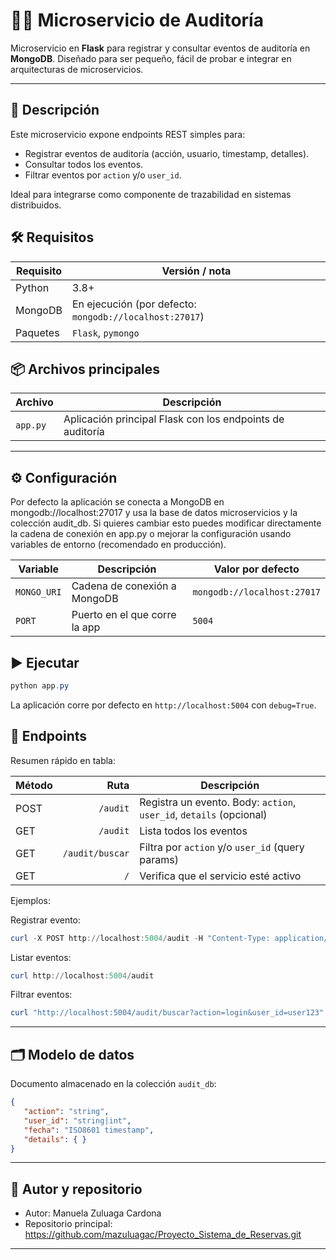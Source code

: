 # 🕵️‍♂️ Microservicio de Auditoría

Microservicio en **Flask** para registrar y consultar eventos de auditoría en **MongoDB**. Diseñado para ser pequeño, fácil de probar e integrar en arquitecturas de microservicios.

---

## 📝 Descripción

Este microservicio expone endpoints REST simples para:

- Registrar eventos de auditoría (acción, usuario, timestamp, detalles).
- Consultar todos los eventos.
- Filtrar eventos por `action` y/o `user_id`.

Ideal para integrarse como componente de trazabilidad en sistemas distribuidos.

## 🛠️ Requisitos

| Requisito | Versión / nota |
|---|---|
| Python | 3.8+
| MongoDB | En ejecución (por defecto: `mongodb://localhost:27017`)
| Paquetes | `Flask`, `pymongo`

## 📦 Archivos principales

| Archivo | Descripción |
|---|---|
| `app.py` | Aplicación principal Flask con los endpoints de auditoría |

---

## ⚙️ Configuración

Por defecto la aplicación se conecta a MongoDB en mongodb://localhost:27017 y usa la base de datos microservicios y la colección audit_db. Si quieres cambiar esto puedes modificar directamente la cadena de conexión en app.py o mejorar la configuración usando variables de entorno (recomendado en producción).

| Variable | Descripción | Valor por defecto |
|---|---|---|
| `MONGO_URI` | Cadena de conexión a MongoDB | `mongodb://localhost:27017`
| `PORT` | Puerto en el que corre la app | `5004`

## ▶️ Ejecutar

```powershell
python app.py
```

La aplicación corre por defecto en `http://localhost:5004` con `debug=True`.

## 📡 Endpoints

Resumen rápido en tabla:

| Método | Ruta | Descripción |
|---|---:|---|
| POST | `/audit` | Registra un evento. Body: `action`, `user_id`, `details` (opcional)
| GET | `/audit` | Lista todos los eventos
| GET | `/audit/buscar` | Filtra por `action` y/o `user_id` (query params)
| GET | `/` | Verifica que el servicio esté activo

Ejemplos:

Registrar evento:

```powershell
curl -X POST http://localhost:5004/audit -H "Content-Type: application/json" -d '{"action":"create_order","user_id":"u42","details":{"order_id":123}}'
```

Listar eventos:

```powershell
curl http://localhost:5004/audit
```

Filtrar eventos:

```powershell
curl "http://localhost:5004/audit/buscar?action=login&user_id=user123"
```

---

## 🗂️ Modelo de datos

Documento almacenado en la colección `audit_db`:

```json
{
   "action": "string",
   "user_id": "string|int",
   "fecha": "ISO8601 timestamp",
   "details": { }
}
```
---

## 🧾 Autor y repositorio

- Autor: Manuela Zuluaga Cardona
- Repositorio principal: https://github.com/mazuluagac/Proyecto_Sistema_de_Reservas.git

---
